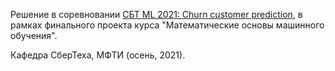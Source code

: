 Решение в соревновании [СБТ ML 2021: Churn customer prediction](https://www.kaggle.com/competitions/sbtmlfundamentals2021/leaderboard), в рамках финального проекта курса "Математические основы машинного обучения".

Кафедра СберТеха, МФТИ (осень, 2021).